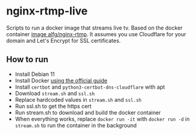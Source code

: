 # nginx-rtmp-live

Scripts to run a docker image that streams live tv. Based on the docker container [image alfg/nginx-rtmp](https://hub.docker.com/r/alfg/nginx-rtmp/). It assumes you use Cloudflare for your domain and Let's Encrypt for SSL certificates.

## How to run
- Install Debian 11
- Install Docker [using the official guide](https://docs.docker.com/engine/install/debian/)
- Install `certbot` and `python3-certbot-dns-cloudflare` with apt
- Download `stream.sh` and `ssl.sh`
- Replace hardcoded values in `stream.sh` and `ssl.sh`
- Run ssl.sh to get the https cert
- Run stream.sh to download and build the docker container
- When everything works, replace `docker run -it` with `docker run -d` in `stream.sh` to run the container in the background
